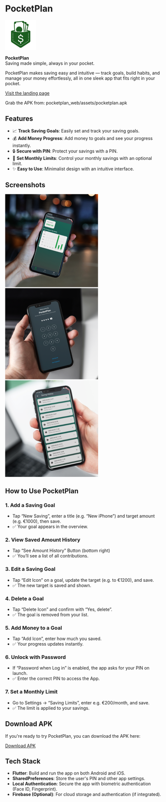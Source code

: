 # PocketPlan

<img src="assets/Icon.png" alt="Beschreibung" width="100">

**PocketPlan**  
Saving made simple, always in your pocket.

PocketPlan makes saving easy and intuitive — track goals, build habits, and manage your money effortlessly, all in one sleek app that fits right in your pocket.

[Visit the landing page](https://pocket-plan.vercel.app/)

Grab the APK from: pocketplan_web/assets/pocketplan.apk

## Features
- 📈 **Track Saving Goals**: Easily set and track your saving goals.
- 💰 **Add Money Progress**: Add money to goals and see your progress instantly.
- 🔒 **Secure with PIN**: Protect your savings with a PIN.
- 🎯 **Set Monthly Limits**: Control your monthly savings with an optional limit.
- ✨ **Easy to Use**: Minimalist design with an intuitive interface.

## Screenshots

<img src="assets/Mockup_HomePage.png" alt="Beschreibung" width="300">  
<img src="assets/Mockup_PinPage.png" alt="Beschreibung" width="300">
<img src="assets/Mockup_SavingHisotry.png" alt="Beschreibung" width="300">

## How to Use PocketPlan

### 1. Add a Saving Goal
- Tap “New Saving”, enter a title (e.g. “New iPhone”) and target amount (e.g. €1000), then save.
- ✅ Your goal appears in the overview.

### 2. View Saved Amount History
- Tap “See Amount History” Button (bottom right)
- ✅ You’ll see a list of all contributions.

### 3. Edit a Saving Goal
- Tap “Edit Icon” on a goal, update the target (e.g. to €1200), and save.
- ✅ The new target is saved and shown.

### 4. Delete a Goal
- Tap “Delete Icon” and confirm with “Yes, delete”.
- ✅ The goal is removed from your list.

### 5. Add Money to a Goal
- Tap “Add Icon”, enter how much you saved.
- ✅ Your progress updates instantly.

### 6. Unlock with Password
- If “Password when Log in” is enabled, the app asks for your PIN on launch.
- ✅ Enter the correct PIN to access the App.

### 7. Set a Monthly Limit
- Go to Settings → “Saving Limits”, enter e.g. €200/month, and save.
- ✅ The limit is applied to your savings.

## Download APK

If you're ready to try PocketPlan, you can download the APK here:

[Download APK](https://pocket-plan.vercel.app/download)

## Tech Stack

- **Flutter**: Build and run the app on both Android and iOS.
- **SharedPreferences**: Store the user's PIN and other app settings.
- **Local Authentication**: Secure the app with biometric authentication (Face ID, Fingerprint).
- **Firebase (Optional)**: For cloud storage and authentication (if integrated).
